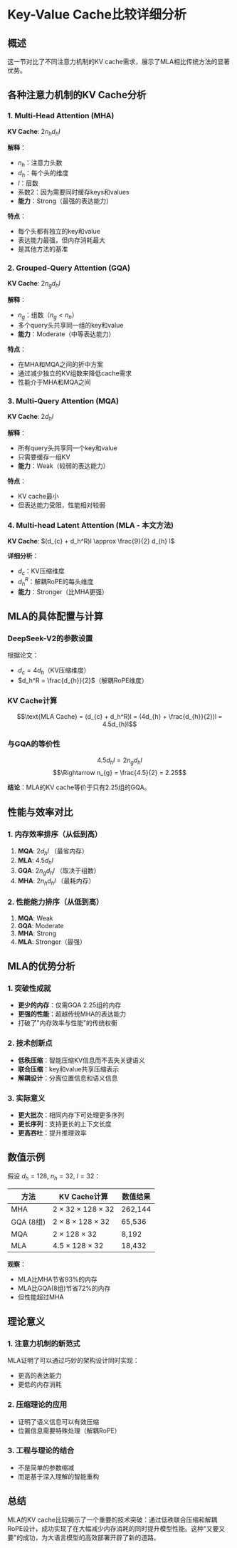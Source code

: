 # Key-Value Cache比较详细分析

## 概述

这一节对比了不同注意力机制的KV cache需求，展示了MLA相比传统方法的显著优势。

## 各种注意力机制的KV Cache分析

### 1. Multi-Head Attention (MHA)
**KV Cache**: $2 n_{h} d_{h} l$

**解释**：
- $n_h$：注意力头数
- $d_h$：每个头的维度
- $l$：层数
- 系数2：因为需要同时缓存keys和values
- **能力**：Strong（最强的表达能力）

**特点**：
- 每个头都有独立的key和value
- 表达能力最强，但内存消耗最大
- 是其他方法的基准

### 2. Grouped-Query Attention (GQA)
**KV Cache**: $2 n_{g} d_{h} l$

**解释**：
- $n_g$：组数（$n_g < n_h$）
- 多个query头共享同一组的key和value
- **能力**：Moderate（中等表达能力）

**特点**：
- 在MHA和MQA之间的折中方案
- 通过减少独立的KV组数来降低cache需求
- 性能介于MHA和MQA之间

### 3. Multi-Query Attention (MQA)
**KV Cache**: $2 d_{h} l$

**解释**：
- 所有query头共享同一个key和value
- 只需要缓存一组KV
- **能力**：Weak（较弱的表达能力）

**特点**：
- KV cache最小
- 但表达能力受限，性能相对较弱

### 4. Multi-head Latent Attention (MLA - 本文方法)
**KV Cache**: $(d_{c} + d_h^R)l \approx \frac{9}{2} d_{h} l$

**详细分析**：
- $d_c$：KV压缩维度
- $d_h^R$：解耦RoPE的每头维度
- **能力**：Stronger（比MHA更强）

## MLA的具体配置与计算

### DeepSeek-V2的参数设置
根据论文：
- $d_{c} = 4d_{h}$（KV压缩维度）
- $d_h^R = \frac{d_{h}}{2}$（解耦RoPE维度）

### KV Cache计算
$$\text{MLA Cache} = (d_{c} + d_h^R)l = (4d_{h} + \frac{d_{h}}{2})l = 4.5d_{h}l$$

### 与GQA的等价性
$$4.5d_{h}l = 2n_{g}d_{h}l$$
$$\Rightarrow n_{g} = \frac{4.5}{2} = 2.25$$

**结论**：MLA的KV cache等价于只有2.25组的GQA。

## 性能与效率对比

### 1. 内存效率排序（从低到高）
1. **MQA**: $2d_{h}l$ （最省内存）
2. **MLA**: $4.5d_{h}l$ 
3. **GQA**: $2n_{g}d_{h}l$ （取决于组数）
4. **MHA**: $2n_{h}d_{h}l$ （最耗内存）

### 2. 性能能力排序（从低到高）
1. **MQA**: Weak
2. **GQA**: Moderate  
3. **MHA**: Strong
4. **MLA**: Stronger（最强）

## MLA的优势分析

### 1. 突破性成就
- **更少的内存**：仅需GQA 2.25组的内存
- **更强的性能**：超越传统MHA的表达能力
- 打破了"内存效率与性能"的传统权衡

### 2. 技术创新点
- **低秩压缩**：智能压缩KV信息而不丢失关键语义
- **联合压缩**：key和value共享压缩表示
- **解耦设计**：分离位置信息和语义信息

### 3. 实际意义
- **更大批次**：相同内存下可处理更多序列
- **更长序列**：支持更长的上下文长度
- **更高吞吐**：提升推理效率

## 数值示例

假设 $d_h = 128$, $n_h = 32$, $l = 32$：

| 方法 | KV Cache计算 | 数值结果 |
|------|-------------|----------|
| MHA | $2 \times 32 \times 128 \times 32$ | 262,144 |
| GQA (8组) | $2 \times 8 \times 128 \times 32$ | 65,536 |
| MQA | $2 \times 128 \times 32$ | 8,192 |
| MLA | $4.5 \times 128 \times 32$ | 18,432 |

**观察**：
- MLA比MHA节省93%的内存
- MLA比GQA(8组)节省72%的内存
- 但性能超过MHA

## 理论意义

### 1. 注意力机制的新范式
MLA证明了可以通过巧妙的架构设计同时实现：
- 更高的表达能力
- 更低的内存消耗

### 2. 压缩理论的应用
- 证明了语义信息可以有效压缩
- 位置信息需要特殊处理（解耦RoPE）

### 3. 工程与理论的结合
- 不是简单的参数缩减
- 而是基于深入理解的智能重构

## 总结

MLA的KV cache比较揭示了一个重要的技术突破：通过低秩联合压缩和解耦RoPE设计，成功实现了在大幅减少内存消耗的同时提升模型性能。这种"又要又要"的成功，为大语言模型的高效部署开辟了新的道路。